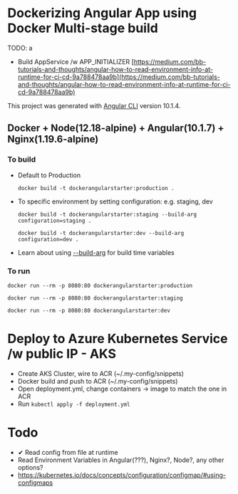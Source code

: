 # Dockerizing Angular App using Docker Multi-stage build

TODO: a
- Build AppService /w APP_INITIALIZER
[https://medium.com/bb-tutorials-and-thoughts/angular-how-to-read-environment-info-at-runtime-for-ci-cd-9a788478aa9b](https://medium.com/bb-tutorials-and-thoughts/angular-how-to-read-environment-info-at-runtime-for-ci-cd-9a788478aa9b)

This project was generated with [Angular CLI](https://github.com/angular/angular-cli) version 10.1.4.

## Docker + Node(12.18-alpine) + Angular(10.1.7) + Nginx(1.19.6-alpine)

### To build

- Default to Production
    ```
    docker build -t dockerangularstarter:production .
    ```

- To specific environment by setting configuration: e.g. staging, dev
    ```
    docker build -t dockerangularstarter:staging --build-arg configuration=staging .
    ```
    ```
    docker build -t dockerangularstarter:dev --build-arg configuration=dev .
    ```
- Learn about using [--build-arg](https://docs.docker.com/engine/reference/commandline/build/#set-build-time-variables---build-arg)  for build time variables

### To run

  ```
  docker run --rm -p 8080:80 dockerangularstarter:production
  ```
  ```
  docker run --rm -p 8080:80 dockerangularstarter:staging
  ```
  ```
  docker run --rm -p 8080:80 dockerangularstarter:dev
  ```

# Deploy to Azure Kubernetes Service /w public IP - AKS

- Create AKS Cluster, wire to ACR (~/.my-config/snippets)
- Docker build and push to ACR (~/.my-config/snippets)
- Open deployment.yml, change containers -> image to match the one in ACR
- Run `kubectl apply -f deployment.yml`

# Todo

- ✔ Read config from file at runtime
- Read Environment Variables in Angular(???), Nginx?, Node?, any other options?
- https://kubernetes.io/docs/concepts/configuration/configmap/#using-configmaps
